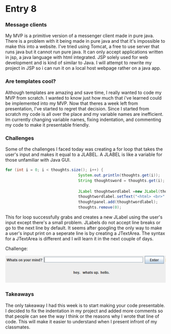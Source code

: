 # Entry 8

### Message clients
My MVP is a primitive version of a messenger client made in pure java. There is a problem with it being made in pure java and that it's impossible to make this into a website. I've tried using Tomcat, a free to use server that runs java but it cannot run pure java. It can only accept applications written in jsp, a java language with html integrated. JSP solely used for web development and is kind of similar to Java. I will attempt to rewrite my project in JSP so i can run it on a local host webpage rather on a java app.  

### Are templates cool?
Although templates are amazing and save time, I really wanted to code my MVP from scratch. I wanted to know just how much that i've learned could be implemented into my MVP. Now that theres a week left from presentation, I've started to regret that decision. Since I started from scratch my code is all over the place and my variable names are inefficient. Im currently changing variable names, fixing indentation, and commenting my code to make it presentable friendly.


### Challenges 
Some of the challenges I faced today was creating a for loop that takes the user's input and makes it equal to a JLABEL. A JLABEL is like a variable for those unfamiliar with Java GUI. 

``` java 
for (int i = 0; i < thoughts.size(); i++) {			
                     			System.out.println(thoughts.get(i));
                     			String thoughtsword = thoughts.get(i);
                     			
                     			JLabel thoughtwordlabel =new JLabel(thoughtsword);
                     			thoughtwordlabel.setText("<html> <br>" +thoughtsword + " <br> </html>");
                     			thoughtpanel.add(thoughtwordlabel);
                     			thoughts.remove(0);
```

This for loop successfully grabs and creates a new JLabel using the user's input except there's a small problem. JLabels do not accept line breaks or go to the next line by default. It seems after googling the only way to make a user's input print on a seperate line is by creating a JTextArea. The syntax for a JTextArea is different and I will learn it in the next couple of days. 

Challenge:

<img src="../images/challenge ent8.PNG"/>

### Takeaways

The only takeaway I had this week is to start making your code presentable. I decided to fix the indentation in my project and added more comments so that people can see the way I think or the reasons why I wrote that line of code. This will make it easier to understand when I present infront of my classmates. 